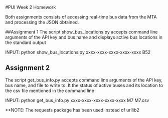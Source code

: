 #PUI Week 2 Homework

Both assignments consists of accessing real-time bus data from the MTA and processing the JSON obtained.

##Assignment 1
The script show_bus_locations.py accepts command line arguments of the API key and bus name and displays active bus locations in the standard output

INPUT:
python show_bus_locations.py xxxx-xxxx-xxxx-xxxx-xxxx B52

## Assignment 2

The script get_bus_info.py accepts command line arguments of the API key, bus name, and file to write to. It the status of active buses and its location to the csv file mentioned in the command line

INPUT:
python get_bus_info.py xxxx-xxxx-xxxx-xxxx-xxxx M7 M7.csv


**NOTE: The requests package has been used instead of urllib2
